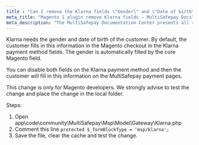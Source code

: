 ```yaml
---
title : "Can I remove the Klarna fields \"Gender\" and \"Date of birth\" in my checkout?"
meta_title: "Magento 1 plugin remove Klarna fields - MultiSafepay Docs"
meta_description: "The MultiSafepay Documentation Center presents all relevant information about our Plugins and API. You can also find support pages for payment methods, tools and general questions as well as the contact details of our Support and Integration Teams."
---
```


Klarna needs the gender and date of birth of the customer. By default, the customer fills in this information in the Magento checkout in the Klarna payment method fields. The gender is automatically filled by the core Magento field.

You can disable both fields on the Klarna payment method and then the customer will fill in this information on the MultiSafepay payment pages.

This change is only for Magento developers. We strongly advise to test the change and place the change in the local folder.

Steps:

1. Open app\code\community\MultiSafepay\Msp\Model\Gateway\Klarna.php
2. Comment this line `protected $_formBlockType = 'msp/klarna';`
3. Save the file, clear the cache and test the change.
